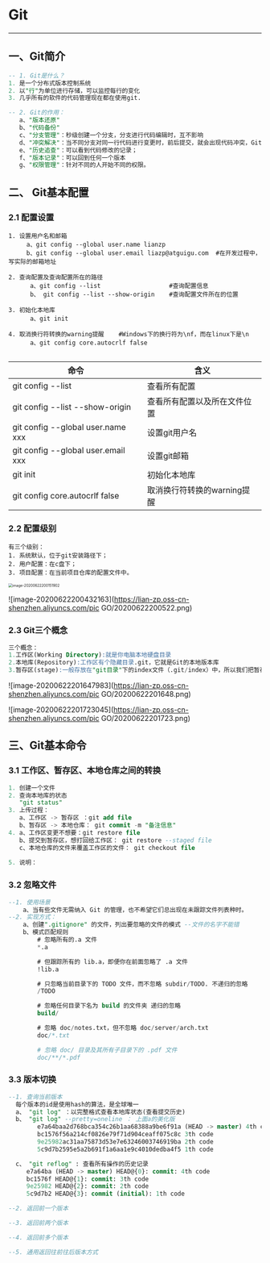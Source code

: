 # Git

***

## 一、Git简介

```sql
-- 1. Git是什么？
1. 是一个分布式版本控制系统
2. 以"行"为单位进行存储，可以监控每行的变化
3. 几乎所有的软件的代码管理现在都在使用git.

-- 2. Git的作用：
   a、"版本还原"
   b、"代码备份"
   c、"分支管理"：秒级创建一个分支，分支进行代码编辑时，互不影响
   d、"冲突解决"：当不同分支对同一行代码进行变更时，前后提交，就会出现代码冲突，Git能快速高效解决冲突问题
   e、"历史追查"：可以看到代码修改的记录；
   f、"版本记录"：可以回到任何一个版本
   g、"权限管理"：针对不同的人开始不同的权限。
```

## 二、 Git基本配置

### 2.1 配置设置

```shell
1. 设置用户名和邮箱
     a、git config --global user.name lianzp           
     b、git config --global user.email liazp@atguigu.com  #在开发过程中，写实际的邮箱地址

2. 查询配置及查询配置所在的路径
      a、git config --list                   #查询配置信息
      b、 git config --list --show-origin    #查询配置文件所在的位置

3. 初始化本地库
      a、git init 

4. 取消换行符转换的warning提醒    #Windows下的换行符为\nf，而在linux下是\n
      a、git config core.autocrlf false
      
```

| 命令                               | 含义                         |
| ---------------------------------- | ---------------------------- |
| git config --list                  | 查看所有配置                 |
| git config --list --show-origin    | 查看所有配置以及所在文件位置 |
| git config --global user.name xxx  | 设置git用户名                |
| git config --global user.email xxx | 设置git邮箱                  |
| git init                           | 初始化本地库                 |
| git config core.autocrlf false     | 取消换行符转换的warning提醒  |

### 2.2 配置级别

```
有三个级别：
1. 系统默认，位于git安装路径下；
2. 用户配置：在c盘下；
3. 项目配置：在当前项目仓库的配置文件中。
```

<img src="https://lian-zp.oss-cn-shenzhen.aliyuncs.com/pic GO/20200622200152.png" alt="image-20200622200151902" style="zoom:50%;" />

![image-20200622200432163](https://lian-zp.oss-cn-shenzhen.aliyuncs.com/pic GO/20200622200522.png)

### 2.3 Git三个概念

```sql
三个概念：
1.工作区(Working Directory):就是你电脑本地硬盘目录
2.本地库(Repository):工作区有个隐藏目录.git，它就是Git的本地版本库
3.暂存区(stage):一般存放在"git目录"下的index文件（.git/index）中，所以我们把暂存区有时也叫作索引（index）
```

![image-20200622201647983](https://lian-zp.oss-cn-shenzhen.aliyuncs.com/pic GO/20200622201648.png)

![image-20200622201723045](https://lian-zp.oss-cn-shenzhen.aliyuncs.com/pic GO/20200622201723.png)

## 三、Git基本命令

### 3.1 工作区、暂存区、本地仓库之间的转换

```sql
1. 创建一个文件
2. 查询本地库的状态
   "git status"
3. 上传过程：
   a、工作区 -> 暂存区 ：git add file
   b、暂存区 -> 本地仓库： git commit -m "备注信息"
4. a、工作区变更不想要：git restore file
   b、提交到暂存区，想打回给工作区： git restore --staged file 
   c、本地仓库的文件来覆盖工作区的文件： git checkout file
   
5. 说明：
```

### 3.2 忽略文件

```sql
--1. 使用场景
    a、当有些文件无需纳入 Git 的管理，也不希望它们总出现在未跟踪文件列表种时。 
--2. 实现方式：
    a、创建".gitignore" 的文件，列出要忽略的文件的模式 --文件的名字不能错
    b、模式匹配规则
        # 忽略所有的.a 文件 
        *.a

        # 但跟踪所有的 lib.a，即便你在前面忽略了 .a 文件 
        !lib.a

        # 只忽略当前目录下的 TODO 文件，而不忽略 subdir/TODO. 不递归的忽略
        /TODO

        # 忽略任何目录下名为 build 的文件夹 递归的忽略
        build/

        # 忽略 doc/notes.txt，但不忽略 doc/server/arch.txt 
        doc/*.txt

        # 忽略 doc/ 目录及其所有子目录下的 .pdf 文件 
        doc/**/*.pdf
```

### 3.3 版本切换

```sql
--1. 查询当前版本
  每个版本的id是使用hash的算法，是全球唯一
  a、 "git log" ：以完整格式查看本地库状态(查看提交历史)
  b、 "git log" --pretty=oneline ： 上面a的美化版
    	e7a64baa2d768bca354c26b1aa68388a9be6f91a (HEAD -> master) 4th code
    	bc1576f56a214cf0826e79f71d904ceaff075c8c 3th code
    	9e25982ac31aa75873d53e7e63246003746919ba 2th code
    	5c9d7b2595e5a2b691f1a6aa1e9c4010dedba4f5 1th code

  c、 "git reflog" : 查看所有操作的历史记录
     e7a64ba (HEAD -> master) HEAD@{0}: commit: 4th code
     bc1576f HEAD@{1}: commit: 3th code
     9e25982 HEAD@{2}: commit: 2th code
     5c9d7b2 HEAD@{3}: commit (initial): 1th code

--2. 返回前一个版本

--3. 返回前两个版本

--4. 返回前多个版本

--5. 通用返回往前往后版本方式
  

   
```

